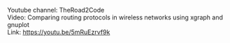 Youtube channel: TheRoad2Code  
Video: Comparing routing protocols in wireless networks using xgraph and gnuplot  
Link: https://youtu.be/5mRuEzrvf9k
